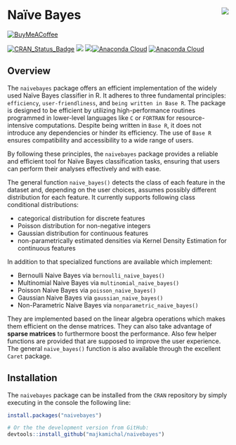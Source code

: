 
<!-- README.md is generated from README.Rmd. Please edit that file -->

# Naïve Bayes <img src="man/figures/logo.png" align="right" />

<!-- badges: start -->

[![BuyMeACoffee](https://img.buymeacoffee.com/button-api/?text=Buy%20me%20a%20coffee&emoji=&slug=michalmajka&button_colour=5F7FFF&font_colour=ffffff&font_family=Cookie&outline_colour=000000&coffee_colour=FFDD00)](https://www.buymeacoffee.com/michalmajka)

[![CRAN_Status_Badge](http://www.r-pkg.org/badges/version/naivebayes)](https://cran.r-project.org/package=naivebayes)
[![](http://cranlogs.r-pkg.org/badges/naivebayes)](http://cran.rstudio.com/web/packages/naivebayes/index.html)
[![](http://cranlogs.r-pkg.org/badges/grand-total/naivebayes?color=blue)](https://cran.r-project.org/package=naivebayes)[![Anaconda
Cloud](https://anaconda.org/conda-forge/r-naivebayes/badges/version.svg?=style=flat-square&color=green)](https://anaconda.org/conda-forge/r-naivebayes/)
[![Anaconda
Cloud](https://anaconda.org/conda-forge/r-naivebayes/badges/downloads.svg?color=blue)](https://anaconda.org/conda-forge/r-naivebayes/)

<!-- badges: end -->

## Overview

The `naivebayes` package offers an efficient implementation of the
widely used Naïve Bayes classifier in R. It adheres to three fundamental
principles: `efficiency`, `user-friendliness`, and
`being written in Base R`. The package is designed to be efficient by
utilizing high-performance routines programmed in lower-level languages
like `C` or `FORTRAN` for resource-intensive computations. Despite being
written in `Base R`, it does not introduce any dependencies or hinder
its efficiency. The use of `Base R` ensures compatibility and
accessibility to a wide range of users.

By following these principles, the `naivebayes` package provides a
reliable and efficient tool for Naïve Bayes classification tasks,
ensuring that users can perform their analyses effectively and with
ease.

The general function `naive_bayes()` detects the class of each feature
in the dataset and, depending on the user choices, assumes possibly
different distribution for each feature. It currently supports following
class conditional distributions:

- categorical distribution for discrete features
- Poisson distribution for non-negative integers
- Gaussian distribution for continuous features
- non-parametrically estimated densities via Kernel Density Estimation
  for continuous features

In addition to that specialized functions are available which implement:

- Bernoulli Naive Bayes via `bernoulli_naive_bayes()`
- Multinomial Naive Bayes via `multinomial_naive_bayes()`
- Poisson Naive Bayes via `poisson_naive_bayes()`
- Gaussian Naive Bayes via `gaussian_naive_bayes()`
- Non-Parametric Naive Bayes via `nonparametric_naive_bayes()`

They are implemented based on the linear algebra operations which makes
them efficient on the dense matrices. They can also take advantage of
**sparse matrices** to furthermore boost the performance. Also few
helper functions are provided that are supposed to improve the user
experience. The general `naive_bayes()` function is also available
through the excellent `Caret` package.

## Installation

The `naivebayes` package can be installed from the `CRAN` repository by
simply executing in the console the following line:

``` r
install.packages("naivebayes")

# Or the the development version from GitHub:
devtools::install_github("majkamichal/naivebayes")
```
